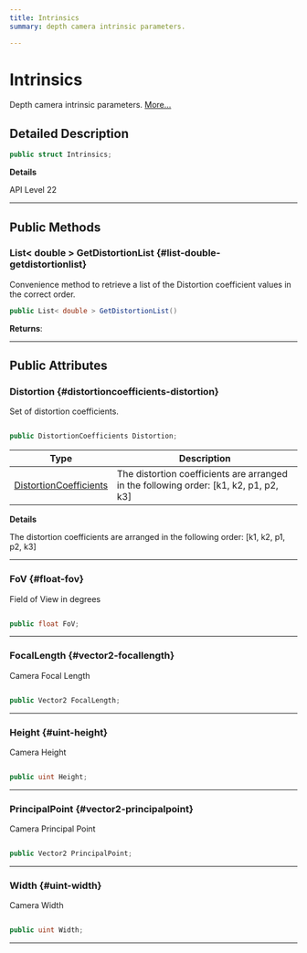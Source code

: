 ```yaml
---
title: Intrinsics
summary: depth camera intrinsic parameters. 

---
```


# Intrinsics




Depth camera intrinsic parameters.   [More...](#detailed-description)  




## Detailed Description

```csharp
public struct Intrinsics; 
```


**Details**

API Level 22





-----------



## Public Methods

### List&lt; double &gt; GetDistortionList {#list-double-getdistortionlist}

Convenience method to retrieve a list of the Distortion coefficient values in the correct order. 

```csharp
public List< double > GetDistortionList()
```






**Returns**: 



-----------

## Public Attributes

### Distortion {#distortioncoefficients-distortion}

Set of distortion coefficients. 

```csharp

public DistortionCoefficients Distortion;

```

| Type | Description  | 
|--|--|
| [DistortionCoefficients](/versioned_docs/version-22-Mar-2023/unity-api/api/UnityEngine.XR.MagicLeap/MLDepthCamera/UnityEngine.XR.MagicLeap.MLDepthCamera.DistortionCoefficients.md) | The distortion coefficients are arranged in the following order: [k1, k2, p1, p2, k3]  |

**Details**

The distortion coefficients are arranged in the following order: [k1, k2, p1, p2, k3]





-----------

### FoV {#float-fov}

Field of View in degrees 

```csharp

public float FoV;

```






-----------

### FocalLength {#vector2-focallength}

Camera Focal Length 

```csharp

public Vector2 FocalLength;

```






-----------

### Height {#uint-height}

Camera Height 

```csharp

public uint Height;

```






-----------

### PrincipalPoint {#vector2-principalpoint}

Camera Principal Point 

```csharp

public Vector2 PrincipalPoint;

```






-----------

### Width {#uint-width}

Camera Width 

```csharp

public uint Width;

```






-----------


